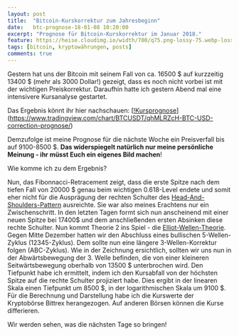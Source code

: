 ```yaml
---
layout: post
title:  "Bitcoin-Kurskorrektur zum Jahresbeginn"
date:   btc-prognose-18-01-08 10:20:00
excerpt: "Prognose für Bitcoin-Kurskorrektur im Januar 2018."
feature: https://heise.cloudimg.io/width/700/q75.png-lossy-75.webp-lossy-75.foil1/_www-heise-de_/imgs/18/2/3/4/8/4/3/8/urn-newsml-dpa-com-20090101-140306-99-06794_large_4_3-eb5743eb1bf60c32.jpeg
tags: [bitcoin, kryptowährungen, posts]
comments: true
---
```


Gestern hat uns der Bitcoin mit seinem Fall von ca. 16500 $ auf kurzzeitig 
13400 $ (mehr als 3000 Dollar!) gezeigt, dass es noch nicht vorbei ist mit der 
wichtigen Preiskorrektur.
Daraufhin hatte ich gestern Abend mal eine intensivere Kursanalyse gestartet. 

Das Ergebnis könnt ihr hier nachschauen:
[[!Kursprognose](2018-01-09-btc-prognose-18-01-08.JPG)](https://www.tradingview.com/chart/BTCUSDT/qhMLRZcH-BTC-USD-correction-prognose/)

Demzufolge ist meine Prognose für die nächste Woche ein Preisverfall bis auf 
9100-8500 $. **Das widerspiegelt natürlich nur meine persönliche Meinung - 
ihr müsst Euch ein eigenes Bild machen**!

Wie komme ich zu dem Ergebnis?

Nun, das Fibonnacci-Retracement zeigt, dass die erste Spitze nach dem tiefen 
Fall von 20000 $ genau beim wichtigen 0.618-Level endete und somit eher nicht 
für die Ausprägung der rechten Schulter des [Head-And-Shoulders-Pattern](https://en.wikipedia.org/wiki/Head_and_shoulders_(chart_pattern)) ausreichte. Sie war also meines Erachtens 
nur ein Zwischenschritt.
In den letzten Tagen formt sich nun anscheinend mit einer neuen Spitze bei 
17400$ und dem anschließenden ersten Absinken diese rechte Schulter. 
Nun kommt Theorie 2 ins Spiel - die 
[Elliot-Wellen-Theorie](https://de.wikipedia.org/wiki/Elliott-Wellen). Gegen
Mitte Dezember hatten wir den Abschluss eines bullischen 5-Wellen-Zyklus 
(12345-Zyklus). Dem sollte nun eine längere 3-Wellen-Korrektur folgen (ABC-Zyklus).
Wie in der Zeichnung ersichtlich, sollten wir uns nun in der Abwärtsbewegung der 3. 
Welle befinden, die von einer kleineren Seitwärtsbewegung oberhalb von 13500 $ 
unterbrochen wird.
Den Tiefpunkt habe ich ermittelt, indem ich den Kursabfall von der höchsten Spitze
auf die rechte Schulter projiziert habe. Dies ergibt in der linearen Skala einen 
Tiefpunkt um 8500 $, in der logarithmischen Skala um 9100 $. Für die Berechnung
und Darstellung habe ich die Kurswerte der Kryptobörse Bittrex herangezogen. Auf
anderen Börsen können die Kurse differieren. 

Wir werden sehen, was die nächsten Tage so bringen! 


